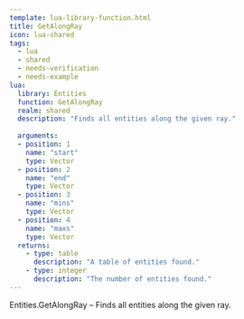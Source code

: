 ```yaml
---
template: lua-library-function.html
title: GetAlongRay
icon: lua-shared
tags:
  - lua
  - shared
  - needs-verification
  - needs-example
lua:
  library: Entities
  function: GetAlongRay
  realm: shared
  description: "Finds all entities along the given ray."
  
  arguments:
  - position: 1
    name: "start"
    type: Vector
  - position: 2
    name: "end"
    type: Vector
  - position: 3
    name: "mins"
    type: Vector
  - position: 4
    name: "maxs"
    type: Vector
  returns:
    - type: table
      description: "A table of entities found."
    - type: integer
      description: "The number of entities found."
---
```


<div class="lua__search__keywords">
Entities.GetAlongRay &#x2013; Finds all entities along the given ray.
</div>
